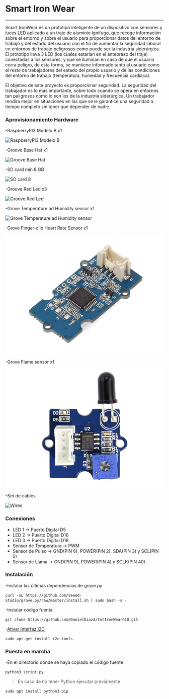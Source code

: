 # Smart Iron Wear
___
Smart IronWear es un prototipo inteligente de un dispositivo con sensores y luces LED aplicado a un traje de aluminio ignífugo, 
que recoge información sobre el entorno y sobre el usuario para proporcionar datos del entorno de trabajo y del estado del usuario 
con el fin de aumentar la seguridad laboral en entornos de trabajo peligrosos como puede ser la industria siderúrgica. 
El prototipo lleva 3 LED (los cuales estarían  en el antebrazo del traje) conectadas a los sensores, y que se iluminan 
en caso de que el usuario corra peligro, de esta forma, se mantiene informado tanto al usuario como al resto de trabajadores del estado del propio usuario y de las condiciones del entorno de trabajo (temperatura, humedad y frecuencia cardíaca).

El objetivo de este proyecto es proporcionar seguridad. La seguridad del trabajador es lo más importante, sobre todo cuando se opera en entornos tan peligrosos como lo son los de la industria siderúrgica. Un trabajador rendirá mejor en situaciones en las que se le garantice una seguridad a tiempo completo sin tener que depender de nadie. 

### Aprovisionamiento Hardware

-RaspberryPI3 Modelo B x1

![RaspberryPI3 Modelo B](https://www.raspberrypi.org/homepage-9df4b/static/0ac033e17962a041a898d92057e60def/052d8/67d8fcc5b2796665a45f61a2e8a5bb7f10cdd3f5_raspberry-pi-3-1-1619x1080.jpg)


-Groove Base Hat x1

![Groove Base Hat ](https://media-cdn.seeedstudio.site/media/catalog/product/cache/ab187aaa5f626ad16c8031644cd2de5b/h/t/httpsstatics3.seeedstudio.comseeedfile2018-11bazaar975950_perspective.jpg)


-SD card min 8 GB


![SD card 8 ](https://m.media-amazon.com/images/I/71o2uWmUqAL._AC_UY218_ML3_.jpg)


-Groove Red Led x3

![Groove Red Led ](https://media-cdn.seeedstudio.site/media/catalog/product/cache/aa594c9fc955742a08f5aada927a2ed2/h/t/httpsstatics3.seeedstudio.comseeedfile2018-09bazaar939479_1040300054.jpg)


-Grove Temperature ad Humidity sensor x1

![Grove Temperature ad Humidity sensor](https://media-cdn.seeedstudio.site/media/catalog/product/cache/9d0ce51a71ce6a79dfa2a98d65a0f0bd/g/r/grove-temperature-humidity-sensor-dht11-preview.png)


-Grove Finger-clip Heart Rate Sensor x1

![Grove Finger Clip](https://github.com/SeeedDocument/Grove-Finger-clip_Heart_Rate_Sensor/raw/master/img/Grove-Finger-clip_Heart_Rate_Sensor.jpg)


-Grove Flame sensor x1

![Grove flame sensor](https://raw.githubusercontent.com/SeeedDocument/Grove-Flame_Sensor/master/img/Flame_Sensor_01.jpg)


-Set de cables

![Wires](https://ae01.alicdn.com/kf/HTB1.j97LpXXXXaVXVXXq6xXFXXXk/20-30cm-Raspberry-Pi-40pcs-Dupont-Line-Cable-Male-to-Female-Jumper-Wire-for-Raspberry-Pi.jpg)


### Conexiones
- LED 1 -> Puerto Digital D5
- LED 2 -> Puerto Digital D16
- LED 3 -> Puerto Digital D18
- Sensor de Temperatura -> PWM
- Sensor de Pulso -> GND(PIN 6), POWER(PIN 2), SDA(PIN 3) y SCL(PIN 5)
- Sensor de Llama -> GND(PIN 9), POWER(PIN 4) y SCLK(PIN 40)

### Instalación
-Instalar las últimas dependencias de grove.py
~~~
curl -sL https://github.com/Seeed-Studio/grove.py/raw/master/install.sh | sudo bash -s -
~~~
-Instalar código fuente
~~~
git clone https://github.com/DanielDiazA/IotIronWearG10.git
~~~
-[Ativar Interfaz I2C](https://github.com/tidus747/Utilidades_RaspberryPi/wiki/Instalar-I2C-TOOLS-y-SMBUS)
~~~
sudo apt-get install i2c-tools
~~~
### Puesta en marcha

-En el directorio donde se haya copiado el código fuente
~~~
python3 script.py
~~~
>En caso de no tener Python ejecutar previamente
~~~
sudo apt install python3-pip
~~~




